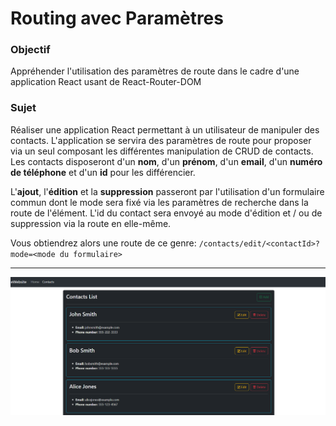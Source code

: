 # Routing avec Paramètres
### Objectif 
Appréhender l'utilisation des paramètres de route dans le cadre d'une application React usant de React-Router-DOM

### Sujet
Réaliser une application React permettant à un utilisateur de manipuler des contacts. L'application se servira des paramètres de route pour proposer via un seul composant les différentes manipulation de CRUD de contacts. Les contacts disposeront d'un **nom**, d'un **prénom**, d'un **email**, d'un **numéro de téléphone** et d'un **id** pour les différencier. 

L'**ajout**, l'**édition** et la **suppression** passeront par l'utilisation d'un formulaire commun dont le mode sera fixé via les paramètres de recherche dans la route de l'élément. L'id du contact sera envoyé au mode d'édition et / ou de suppression via la route en elle-même. 

Vous obtiendrez alors une route de ce genre: 
`/contacts/edit/<contactId>?mode=<mode du formulaire>`




--- 

![example](./example.png)